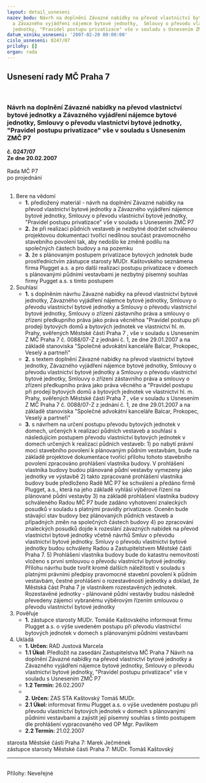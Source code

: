 ```yaml
---
layout: detail_usneseni
nazev_bodu: Návrh na doplnění Závazné nabídky na převod vlastnictví bytové jednotky
  a Závazného vyjádření nájemce bytové jednotky,  Smlouvy o převodu vlastnictví bytové
  jednotky, "Pravidel postupu privatizace" vše v souladu s Usnesením ZMČ P7
datum_vzniku_usneseni: '2007-02-20 00:00:00'
cislo_usneseni: 0247/07
prilohy: []
organ: rada
---
```

<div id="ucUsn_pList" class="usn">
	<span><h2>Usnesení rady MČ Praha 7 </h2>
<br></span><div class="standBody">
<span><h3>Návrh na doplnění Závazné nabídky na převod vlastnictví bytové jednotky a Závazného vyjádření nájemce bytové jednotky,  Smlouvy o převodu vlastnictví bytové jednotky, "Pravidel postupu privatizace" vše v souladu s Usnesením ZMČ P7</h3></span><div class="center">
		<strong>č. 0247/07</strong><br>
	</div>
<div class="center">
		<strong>Ze dne 20.02.2007</strong><br><br>
	</div>Rada MČ P7<br> po projednání<br><br><ol>
<li>Bere na vědomí<ul>
<li>
<strong>1.</strong> předložený materiál - návrh na doplnění Závazné nabídky na převod vlastnictví bytové jednotky a Závazného vyjádření nájemce bytové jednotky,  Smlouvy o převodu vlastnictví bytové jednotky, "Pravidel postupu privatizace" vše v souladu s Usnesením ZMČ P7</li>
<li>
<strong>2.</strong> že při realizaci půdních vestaveb je nezbytné dodržet schválenou projektovou dokumentaci tvořící nedílnou součást pravomocného stavebního povolení tak, aby nedošlo ke změně podílu na společných částech budovy a na pozemku</li>
<li>
<strong>3.</strong> že s plánovaným postupem privatizace bytových jednotek bude prostřednictvím zástupce starosty MUDr. Kaštovského seznámena firma Plugget a.s. a pro další realizaci postupu privatizace v domech s plánovanými půdními vestavbami je nezbytný písemný souhlas firmy Pugget a.s. s tímto postupem</li>
</ul>
</li>
<li>Souhlasí<ul>
<li>
<strong>1.</strong> s doplněním návrhu Závazné nabídky na převod vlastnictví bytové jednotky,  Závazného vyjádření nájemce bytové jednotky,  Smlouvy o převodu vlastnictví bytové jednotky a Smlouvy o převodu vlastnictví bytové jednotky, Smlouvy o zřízení zástavního práva a smlouvy o zřízení předkupního práva jako práva věcnéhoa "Pravidel postupu při prodeji bytových domů a bytových jednotek ve vlastnictví hl. m. Prahy, svěřených Městské části Praha 7 , vše v souladu s Usnesením Z MČ Praha 7 č. 0088/07-Z z jednání č. 1, ze dne 29.01.2007 a na základě stanoviska "Společné advokátní kanceláře Balcar, Prokopec, Veselý a partneři"</li>
<li>
<strong>2.</strong> s textem doplnění Závazné nabídky na převod vlastnictví bytové jednotky,  Závazného vyjádření nájemce bytové jednotky,  Smlouvy o převodu vlastnictví bytové jednotky a Smlouvy o převodu vlastnictví bytové jednotky, Smlouvy o zřízení zástavního práva a smlouvy o zřízení předkupního práva jako práva věcného a "Pravidel postupu při prodeji bytových domů a bytových jednotek ve vlastnictví hl. m. Prahy, svěřených Městské části Praha 7 , vše v souladu s Usnesením Z MČ Praha 7 č. 0088/07-Z z jednání č. 1, ze dne 29.01.2007 a na základě stanoviska "Společné advokátní kanceláře Balcar, Prokopec, Veselý a partneři"</li>
<li>
<strong>3.</strong> s návrhem na určení postupu převodu bytových jednotek v domech, určených k realizaci půdních vestaveb a souhlasí s následujícím postupem převodu vlastnictví bytových jednotek v domech určených k realizaci půdních vestaveb: 1) po nabytí právní moci stavebního povolení k plánovaným půdním vestavbám, bude na základě projektové dokumentace tvořící přílohu tohoto stavebního povolení zpracováno prohlášení vlastníka budovy. V prohlášení vlastníka budovy budou plánované půdní vestavby vymezeny jako jednotky ve výstavbě 2) takto zpracované prohlášení vlastníka budovy bude předloženo Radě MČ P7 ke schválení a předáno firmě Plugget, a.s., která na jeho základě vyhlásí výběrové řízení na plánované půdní vestavby  3) na základě prohlášení vlastníka budovy schváleného Radou MČ P7 bude zadáno vyhotovení znaleckých posudků v souladu s platnými pravidly privatizace. Oceněn bude stávající stav budovy bez plánovaných půdních vestaveb a případných změn na společných částech budovy 4) po zpracování znaleckých posudků dojde k rozeslání závazných nabídek na převod vlastnictví bytové jednotky včetně návrhů Smluv o převodu vlastnictví bytové jednotky. Smluvy o převodu vlastnictví bytové jednotky budou schváleny Radou a Zastupitelstvem Městské části Praha 7. 5) Prohlášení vlastníka budovy bude do katastru nemovitostí vloženo s první smlouvou o převodu vlastnictví bytové jednotky. Přílohu návrhu bude tvořit kromě dalších náležitostí v souladu s platnými právními předpisy pravomocné stavební povolení k půdním vestavbám, čestné prohlášení o rozestavěnosti jednotky a doklad, že Městská část Praha 7 je vlastníkem rozestavěných jednotek. Rozestavěné jednotky - plánované půdní vestavby budou následně převedeny zájemci vybranému výběrovým řízením smlouvou o převodu vlastnictví bytové jednotky</li>
</ul>
</li>
<li>Pověřuje<ul><li>
<strong>1.</strong> zástupce starosty MUDr. Tomáše Kaštovského informovat firmu Plugget a.s. o výše uvedeném postupu při převodu vlastnictví bytových jednotek v domech s plánovanými půdními vestavbami    </li></ul>
</li>
<li>Ukládá<ul>
<li>
<strong>1. Určen: </strong>RAD Justová Marcela</li>
<li>
<strong>1.1 Úkol: </strong>Předložit na zasedání Zastupitelstva MČ Praha 7 Návrh na doplnění Závazné nabídky na převod vlastnictví bytové jednotky a Závazného vyjádření nájemce bytové jednotky,  Smlouvy o převodu vlastnictví bytové jednotky, "Pravidel postupu privatizace" vše v souladu s Usnesením ZMČ P7</li>
<li>
<strong>1.2 Termín: </strong>26.02.2007</li>
<li>
<strong><br>2. Určen: </strong>ZAS STA Kaštovský Tomáš MUDr.</li>
<li>
<strong>2.1 Úkol: </strong>informovat firmu Plugget a.s. o výše uvedeném postupu při převodu vlastnictví bytových jednotek v domech s plánovanými půdními vestavbami a zajistit její písemný souhlas s tímto postupem dle prohlášení vypracovaného ved OP Mgr. Pavlíkem</li>
<li>
<strong>2.2 Termín: </strong>21.02.2007</li>
</ul>
</li>
</ol>starosta Městské části Praha 7: Marek Ječmének<br>zástupce starosty Městské části Praha 7: MUDr. Tomáš Kaštovský <hr>
<br>Přílohy: Neveřejné</div>
</div>